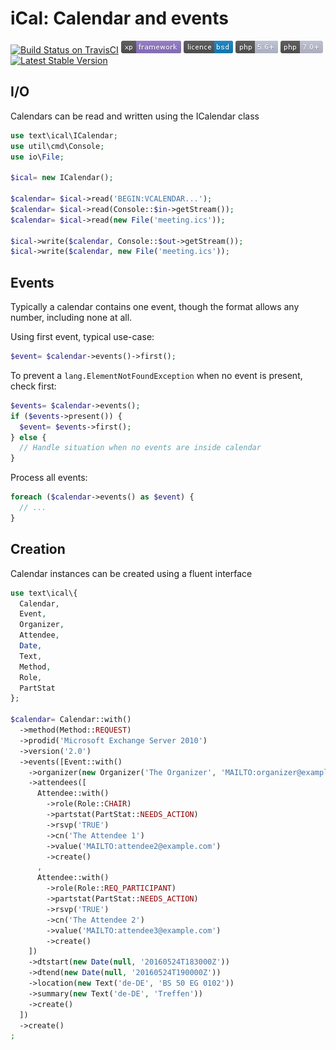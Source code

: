 iCal: Calendar and events
=========================

[![Build Status on TravisCI](https://secure.travis-ci.org/xp-forge/ical.png)](http://travis-ci.org/xp-forge/ical)
[![XP Framework Module](https://raw.githubusercontent.com/xp-framework/web/master/static/xp-framework-badge.png)](https://github.com/xp-framework/core)
[![BSD Licence](https://raw.githubusercontent.com/xp-framework/web/master/static/licence-bsd.png)](https://github.com/xp-framework/core/blob/master/LICENCE.md)
[![Required PHP 5.6+](https://raw.githubusercontent.com/xp-framework/web/master/static/php-5_6plus.png)](http://php.net/)
[![Supports PHP 7.0+](https://raw.githubusercontent.com/xp-framework/web/master/static/php-7_0plus.png)](http://php.net/)
[![Latest Stable Version](https://poser.pugx.org/xp-forge/ical/version.png)](https://packagist.org/packages/xp-forge/ical)

I/O
---
Calendars can be read and written using the ICalendar class

```php
use text\ical\ICalendar;
use util\cmd\Console;
use io\File;

$ical= new ICalendar();

$calendar= $ical->read('BEGIN:VCALENDAR...');
$calendar= $ical->read(Console::$in->getStream());
$calendar= $ical->read(new File('meeting.ics'));

$ical->write($calendar, Console::$out->getStream());
$ical->write($calendar, new File('meeting.ics'));
```

Events
------
Typically a calendar contains one event, though the format allows any number, including none at all.

Using first event, typical use-case:
```php
$event= $calendar->events()->first();
```

To prevent a `lang.ElementNotFoundException` when no event is present, check first:
```php
$events= $calendar->events(); 
if ($events->present()) {
  $event= $events->first();
} else {
  // Handle situation when no events are inside calendar
}
```

Process all events:
```php
foreach ($calendar->events() as $event) {
  // ...
}
```

Creation
--------
Calendar instances can be created using a fluent interface

```php
use text\ical\{
  Calendar,
  Event,
  Organizer,
  Attendee,
  Date,
  Text,
  Method,
  Role,
  PartStat
};

$calendar= Calendar::with()
  ->method(Method::REQUEST)
  ->prodid('Microsoft Exchange Server 2010')
  ->version('2.0')
  ->events([Event::with()
    ->organizer(new Organizer('The Organizer', 'MAILTO:organizer@example.com'))
    ->attendees([
      Attendee::with()
        ->role(Role::CHAIR)
        ->partstat(PartStat::NEEDS_ACTION)
        ->rsvp('TRUE')
        ->cn('The Attendee 1')
        ->value('MAILTO:attendee2@example.com')
        ->create()
      ,
      Attendee::with()
        ->role(Role::REQ_PARTICIPANT)
        ->partstat(PartStat::NEEDS_ACTION)
        ->rsvp('TRUE')
        ->cn('The Attendee 2')
        ->value('MAILTO:attendee3@example.com')
        ->create()
    ])
    ->dtstart(new Date(null, '20160524T183000Z'))
    ->dtend(new Date(null, '20160524T190000Z'))
    ->location(new Text('de-DE', 'BS 50 EG 0102'))
    ->summary(new Text('de-DE', 'Treffen'))
    ->create()
  ])
  ->create()
;
```